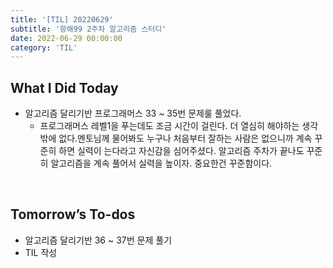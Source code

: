 ```yaml
---
title: '[TIL] 20220629'
subtitle: '항해99 2주차 알고리즘 스터디'
date: 2022-06-29 00:00:00
category: 'TIL'
---
```


## What I Did Today

- 알고리즘 달리기반 프로그래머스 33 ~ 35번 문제룰 풀었다.
  - 프로그래머스 레벨1을 푸는데도 조금 시간이 걸린다. 더 열심히 해야하는 생각 밖에 없다.멘토님께 물어봐도 누구나 처음부터 잘하는 사람은 없으니까 계속 꾸준히 하면 실력이 는다라고 자신감을 심어주셨다. 알고리즘 주차가 끝나도 꾸준히 알고리즘을 계속 풀어서 실력을 높이자. 중요한건 꾸준함이다.

<br/>

## Tomorrow’s To-dos

- 알고리즘 달리기반 36 ~ 37번 문제 풀기
- TIL 작성

<br/>
